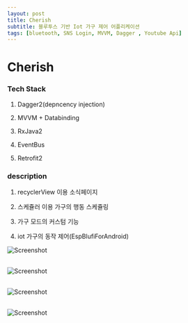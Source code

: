 ```yaml
---
layout: post
title: Cherish
subtitle: 블루투스 기반 Iot 가구 제어 어플리케이션
tags: [bluetooth, SNS Login, MVVM, Dagger , Youtube Api]
---
```


# Cherish


### Tech Stack

1. Dagger2(depncency injection)

2. MVVM + Databinding

3. RxJava2

4. EventBus

4. Retrofit2

### description

1. recyclerView 이용 소식페이지

2. 스케쥴러 이용 가구의 행동 스케쥴링 

3. 가구 모드의 커스텀 기능

4. iot 가구의 동작 제어(EspBlufiForAndroid)

![Screenshot](https://limlight94.github.io/assets/img/cherish/sc1.png?raw=true)<br/>
<br/>

![Screenshot](https://limlight94.github.io/assets/img/cherish/sc2.png?raw=true)<br/>
<br/>

![Screenshot](https://limlight94.github.io/assets/img/cherish/sc3.png?raw=true)<br/>
<br/>

![Screenshot](https://limlight94.github.io/assets/img/cherish/sc4.png?raw=true)<br/>
<br/>




